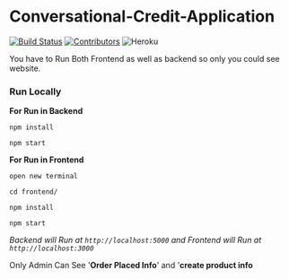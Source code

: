 ﻿# Conversational-Credit-Application
[![Build Status](https://img.shields.io/circleci/project/all-contributors/all-contributors/master.svg)](https://circleci.com/gh/all-contributors/workflows/all-contributors/tree/master)
 [![Contributors](https://img.shields.io/badge/all_contributors-3-orange.svg?style=flat-square)](#contributors-)
 ![Heroku](http://heroku-badge.herokuapp.com/?app=angularjs-crypto&style=flat&svg=1)
 
You have to Run Both Frontend as well as backend so only you could see website.
<h3>Run Locally</h3>

<strong>For Run in Backend</strong>

`npm install`

`npm start`

<strong>For Run in Frontend</strong>

`open new terminal`

`cd frontend/`

`npm install`

`npm start`

  *Backend will Run at `http://localhost:5000` and Frontend will Run at `http://localhost:3000`*  

Only Admin Can See '**Order Placed Info**' and '**create product info**
